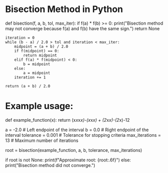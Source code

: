 # Bisection Method in Python

def bisection(f, a, b, tol, max_iter):
    if f(a) * f(b) >= 0:
        print("Bisection method may not converge because f(a) and f(b) have the same sign.")
        return None

    iteration = 0
    while (b - a) / 2.0 > tol and iteration < max_iter:
        midpoint = (a + b) / 2.0
        if f(midpoint) == 0:
            return midpoint
        elif f(a) * f(midpoint) < 0:
            b = midpoint
        else:
            a = midpoint
        iteration += 1

    return (a + b) / 2.0

# Example usage:
def example_function(x):
    return (x*x*x*x)-(x*x*x) + (2*x*x)-(2*x)-12

a = -2.0 # Left endpoint of the interval
b = 0.0  # Right endpoint of the interval
tolerance = 0.001 # Tolerance for stopping criteria
max_iterations = 13 # Maximum number of iterations

root = bisection(example_function, a, b, tolerance, max_iterations)

if root is not None:
    print(f"Approximate root: {root:.6f}")
else:
    print("Bisection method did not converge.")
